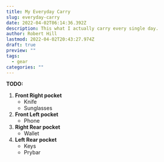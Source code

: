 ```yaml
---
title: My Everyday Carry
slug: everyday-carry
date: 2022-04-02T06:14:36.392Z
description: This what I actually carry every single day.
author: Robert Hill
lastmod: 2022-04-02T20:43:27.974Z
draft: true
preview: ""
tags:
  - gear
categories: ""
---
```


**TODO:**

1. **Front Right pocket**
   - Knife
   - Sunglasses
2. **Front Left pocket**
   - Phone 
3. **Right Rear pocket**
   - Wallet
4. **Left Rear pocket**
   - Keys
   - Prybar
